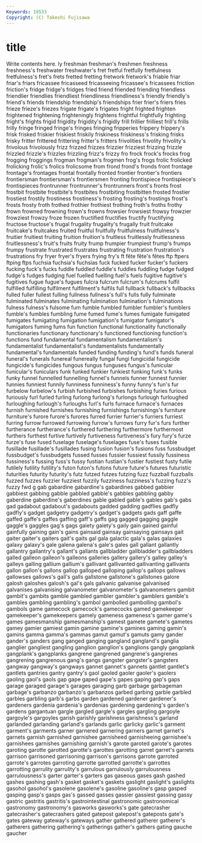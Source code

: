 ```yaml
---
Keywords: 19533 
Copyright: (C) Takeshi Fujisawa
---
```


# title

Write contents here.
ly freshman
freshman's freshmen freshness freshness's freshwater freshwater's fret fretful fretfully fretfulness
fretfulness's fret's frets fretted fretting fretwork fretwork's friable friar friar's
friars fricassee fricasseed fricasseeing fricassee's fricassees friction friction's fridge fridge's
fridges fried friend friended friending friendless friendlier friendlies friendliest friendliness
friendliness's friendly friendly's friend's friends friendship friendship's friendships frier frier's
friers fries frieze frieze's friezes frigate frigate's frigates fright frighted
frighten frightened frightening frighteningly frightens frightful frightfully frighting fright's frights
frigid frigidity frigidity's frigidly frill frillier frilliest frill's frills frilly
fringe fringed fringe's fringes fringing fripperies frippery frippery's frisk frisked
friskier friskiest friskily friskiness friskiness's frisking frisks frisky fritter frittered
frittering fritter's fritters frivolities frivolity frivolity's frivolous frivolously frizz frizzed
frizzes frizzier frizziest frizzing frizzle frizzled frizzle's frizzles frizzling frizz's
frizzy fro frock frock's frocks frog frogging froggings frogman frogman's
frogmen frog's frogs frolic frolicked frolicking frolic's frolics frolicsome from
frond frond's fronds front frontage frontage's frontages frontal frontally fronted
frontier frontier's frontiers frontiersman frontiersman's frontiersmen fronting frontispiece frontispiece's frontispieces
frontrunner frontrunner's frontrunners front's fronts frost frostbit frostbite frostbite's frostbites
frostbiting frostbitten frosted frostier frostiest frostily frostiness frostiness's frosting frosting's
frostings frost's frosts frosty froth frothed frothier frothiest frothing froth's
froths frothy frown frowned frowning frown's frowns frowsier frowsiest frowsy
frowzier frowziest frowzy froze frozen fructified fructifies fructify fructifying fructose
fructose's frugal frugality frugality's frugally fruit fruitcake fruitcake's fruitcakes fruited
fruitful fruitfully fruitfulness fruitfulness's fruitier fruitiest fruiting fruition fruition's fruitless
fruitlessly fruitlessness fruitlessness's fruit's fruits fruity frump frumpier frumpiest frump's
frumps frumpy frustrate frustrated frustrates frustrating frustration frustration's frustrations fry
fryer fryer's fryers frying fry's ft fête fête's fêtes ftp
ftpers ftping ftps fuchsia fuchsia's fuchsias fuck fucked fucker fucker's
fuckers fucking fuck's fucks fuddle fuddled fuddle's fuddles fuddling fudge
fudged fudge's fudges fudging fuel fuelled fuelling fuel's fuels fugitive
fugitive's fugitives fugue fugue's fugues fulcra fulcrum fulcrum's fulcrums fulfil
fulfilled fulfilling fulfilment fulfilment's fulfils full fullback fullback's fullbacks fulled
fuller fullest fulling fullness fullness's full's fulls fully fulminate fulminated
fulminates fulminating fulmination fulmination's fulminations fulness fulness's fulsome fum fumble
fumbled fumbler fumbler's fumblers fumble's fumbles fumbling fume fumed fume's
fumes fumigate fumigated fumigates fumigating fumigation fumigation's fumigator fumigator's fumigators
fuming fums fun function functional functionality functionally functionaries functionary functionary's
functioned functioning function's functions fund fundamental fundamentalism fundamentalism's fundamentalist fundamentalist's
fundamentalists fundamentally fundamental's fundamentals funded funding funding's fund's funds funeral
funeral's funerals funereal funereally fungal fungi fungicidal fungicide fungicide's fungicides
fungous fungus funguses fungus's funicular funicular's funiculars funk funked funkier
funkiest funking funk's funks funky funnel funnelled funnelling funnel's funnels
funner funnest funnier funnies funniest funnily funniness funniness's funny funny's
fun's fur furbelow furbelow's furbish furbished furbishes furbishing furies furious
furiously furl furled furling furlong furlong's furlongs furlough furloughed furloughing
furlough's furloughs furl's furls furnace furnace's furnaces furnish furnished furnishes
furnishing furnishings furnishings's furniture furniture's furore furore's furores furred furrier
furrier's furriers furriest furring furrow furrowed furrowing furrow's furrows furry
fur's furs further furtherance furtherance's furthered furthering furthermore furthermost furthers
furthest furtive furtively furtiveness furtiveness's fury fury's furze furze's fuse
fused fuselage fuselage's fuselages fuse's fuses fusible fusillade fusillade's fusillades
fusing fusion fusion's fusions fuss fussbudget fussbudget's fussbudgets fussed fusses
fussier fussiest fussily fussiness fussiness's fussing fuss's fussy fustian fustian's
fustier fustiest fusty futile futilely futility futility's futon futon's futons
future future's futures futuristic futurities futurity futurity's futz futzed futzes
futzing fuzz fuzzball fuzzballs fuzzed fuzzes fuzzier fuzziest fuzzily fuzziness
fuzziness's fuzzing fuzz's fuzzy fwd g gab gabardine gabardine's gabardines
gabbed gabbier gabbiest gabbing gabble gabbled gabble's gabbles gabbling gabby
gaberdine gaberdine's gaberdines gable gabled gable's gables gab's gabs gad
gadabout gadabout's gadabouts gadded gadding gadflies gadfly gadfly's gadget gadgetry
gadgetry's gadget's gadgets gads gaff gaffe gaffed gaffe's gaffes gaffing
gaff's gaffs gag gagged gagging gaggle gaggle's gaggles gag's gags
gaiety gaiety's gaily gain gained gainful gainfully gaining gain's gains
gainsaid gainsay gainsaying gainsays gait gaiter gaiter's gaiters gait's gaits
gal gala galactic gala's galas galaxies galaxy galaxy's gale galena
galena's gale's gales gall gallant gallantly gallantry gallantry's gallant's gallants
gallbladder gallbladder's gallbladders galled galleon galleon's galleons galleries gallery gallery's
galley galley's galleys galling gallium gallium's gallivant gallivanted gallivanting gallivants
gallon gallon's gallons gallop galloped galloping gallop's gallops gallows gallowses
gallows's gall's galls gallstone gallstone's gallstones galore galosh galoshes galosh's
gal's gals galvanic galvanise galvanised galvanises galvanising galvanometer galvanometer's galvanometers
gambit gambit's gambits gamble gambled gambler gambler's gamblers gamble's gambles
gambling gambling's gambol gambolled gambolling gambol's gambols game gamecock gamecock's
gamecocks gamed gamekeeper gamekeeper's gamekeepers gamely gameness gameness's gamer game's
games gamesmanship gamesmanship's gamest gamete gamete's gametes gamey gamier gamiest
gamin gamine gamine's gamines gaming gamin's gamins gamma gamma's gammas
gamut gamut's gamuts gamy gander gander's ganders gang ganged ganging
gangland gangland's ganglia ganglier gangliest gangling ganglion ganglion's ganglions gangly
gangplank gangplank's gangplanks gangrene gangrened gangrene's gangrenes gangrening gangrenous gang's
gangs gangster gangster's gangsters gangway gangway's gangways gannet gannet's gannets
gantlet gantlet's gantlets gantries gantry gantry's gaol gaoled gaoler gaoler's
gaolers gaoling gaol's gaols gap gape gaped gape's gapes gaping
gap's gaps garage garaged garage's garages garaging garb garbage garbageman
garbage's garbanzo garbanzo's garbanzos garbed garbing garble garbled garbles garbling
garb's garbs garden gardened gardener gardener's gardeners gardenia gardenia's gardenias
gardening gardening's garden's gardens gargantuan gargle gargled gargle's gargles gargling
gargoyle gargoyle's gargoyles garish garishly garishness garishness's garland garlanded garlanding
garland's garlands garlic garlicky garlic's garment garment's garments garner garnered
garnering garners garnet garnet's garnets garnish garnished garnishee garnisheed garnisheeing
garnishee's garnishees garnishes garnishing garnish's garote garoted garote's garotes garoting
garotte garotted garotte's garottes garotting garret garret's garrets garrison garrisoned
garrisoning garrison's garrisons garrote garroted garrote's garrotes garroting garrotte garrotted
garrotte's garrottes garrotting garrulity garrulity's garrulous garrulously garrulousness garrulousness's garter
garter's garters gas gaseous gases gash gashed gashes gashing gash's
gasket gasket's gaskets gaslight gaslight's gaslights gasohol gasohol's gasolene gasolene's
gasoline gasoline's gasp gasped gasping gasp's gasps gas's gassed gasses
gassier gassiest gassing gassy gastric gastritis gastritis's gastrointestinal gastronomic gastronomical
gastronomy gastronomy's gasworks gasworks's gate gatecrasher gatecrasher's gatecrashers gated gatepost
gatepost's gateposts gate's gates gateway gateway's gateways gather gathered gatherer
gatherer's gatherers gathering gathering's gatherings gather's gathers gating gauche gaucher

